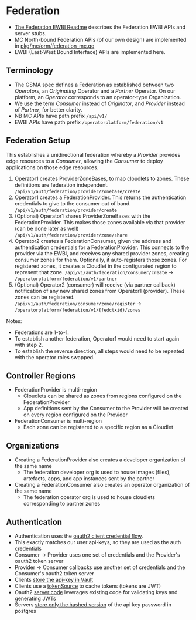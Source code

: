 # Federation

- [The Federation EWBI Readme](../../../doc/fedapi/README.md) describes the Federation EWBI APIs and server stubs.
- MC North-bound Federation APIs (of our own design) are implemented in [pkg/mc/orm/federation_mc.go](../orm/federation_mc.go)
- EWBI (East-West Bound Interface) APIs are implemented here.

## Terminology

- The GSMA spec defines a Federation as established between two *Operators*, an *Originating* Operator and a *Partner* Operator. On our platform, an *Operator* corresponds to an operator-type Organization.
- We use the term *Consumer* instead of *Originator*, and *Provider* instead of *Partner*, for better clarity.
- NB MC APIs have path prefix `/api/v1/`
- EWBI APIs have path prefix `/operatorplatform/federation/v1`

## Federation Setup

This establishes a unidirectional federation whereby a *Provider* provides edge resources to a *Consumer*, allowing the *Consumer* to deploy applications on those edge resources.

1. Operator1 creates ProviderZoneBases, to map cloudlets to zones. These definitions are federation independent. `/api/v1/auth/federation/provider/zonebase/create`
2. Operator1 creates a FederationProvider. This returns the authentication credentials to give to the consumer out of band. `/api/v1/auth/federation/provider/create`
3. (Optional) Operator1 shares ProviderZoneBases with the FederationProvider. This makes those zones available via that provider (can be done later as well) `/api/v1/auth/federation/provider/zone/share`
4. Operator2 creates a FederationConsumer, given the address and authentication credentials for a FederationProvider. This connects to the provider via the EWBI, and receives any shared provider zones, creating consumer zones for them. Optionally, it auto-registers those zones. For registered zones, it creates a Cloudlet in the configurated region to represent that zone. `/api/v1/auth/federation/consumer/create` -> `/operatorplatform/federation/v1/partner`
5. (Optional) Operator2 (consumer) will receive (via partner callback) notification of any new shared zones from Operator1 (provider). These zones can be registered. `/api/v1/auth/federation/consumer/zone/register` -> `/operatorplatform/federation/v1/{fedctxid}/zones`

Notes:
- Federations are 1-to-1.
- To establish another federation, Operator1 would need to start again with step 2.
- To establish the reverse direction, all steps would need to be repeated with the operator roles swapped.

## Controller Regions

- FederationProvider is multi-region
   - Cloudlets can be shared as zones from regions configured on the FederationProvider
   - App definitions sent by the Consumer to the Provider will be created on every region configured on the Provider
- FederationConsumer is multi-region
   - Each zone can be registered to a specific region as a Cloudlet

## Organizations

- Creating a FederationProvider also creates a developer organization of the same name
   - The federation developer org is used to house images (files), artefacts, apps, and app instances sent by the partner
- Creating a FederationConsumer also creates an operator organization of the same name
   - The federation operator org is used to house cloudlets corresponding to partner zones

## Authentication

- Authentication uses the [oauth2 client credential flow](https://auth0.com/docs/get-started/authentication-and-authorization-flow/client-credentials-flow).
- This exactly matches our user api-keys, so they are used as the auth credentials
- Consumer -> Provider uses one set of credentials and the Provider's oauth2 token server
- Provider -> Consumer callbacks use another set of credentials and the Consumer's oauth2 token server
- Clients [store the api-key in Vault](../../federationmgmt/federation.go)
- Clients use a [tokenSource](../../federationmgmt/client.go) to cache tokens (tokens are JWT)
- Oauth2 [server code](../orm/oauth2server.go) leverages existing code for validating keys and generating JWTs
- Servers [store only the hashed version](../ormutil/auth.go) of the api key password in postgres
